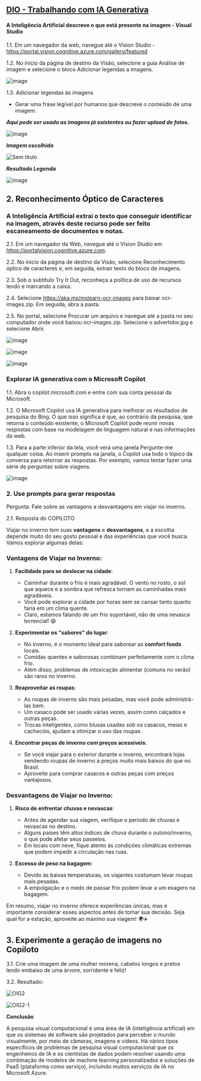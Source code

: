 ## [DIO - Trabalhando com IA Generativa](https://www.dio.me/)

#### A Inteligência Artificial descreve o que está presente na imagem - Visual Studio

1.1. Em um navegador da web, navegue até o Vision Studio - https://portal.vision.cognitive.azure.com/gallery/featured

1.2. No início da página de destino da Visão, selecione a guia Análise de imagem e selecione o bloco Adicionar legendas a imagens.

![image](https://github.com/Marcia520/DIO-Reconhecimento-Facial-e-transformacao-de-imagens-em-Dados-no-Azure-ML/assets/56965551/ac8387ab-473d-4485-be4b-c8a14be98bbf)

1.3. Adicionar legendas às imagens

* Gerar uma frase legível por humanos que descreve o conteúdo de uma imagem.

***Aqui pode ser usado as imagens já existentes ou fazer upload de fotos.***

![image](https://github.com/Marcia520/DIO-Reconhecimento-Facial-e-transformacao-de-imagens-em-Dados-no-Azure-ML/assets/56965551/ea9ff1e6-04b1-4073-91a1-0751c2f55665)

***Imagem escolhida***

![Sem título](https://github.com/Marcia520/DIO-Reconhecimento-Facial-e-transformacao-de-imagens-em-Dados-no-Azure-ML/assets/56965551/b390a39d-bcd7-4459-81c2-09b0dc63e62d)

***Resultado Legenda***

![image](https://github.com/Marcia520/DIO-Reconhecimento-Facial-e-transformacao-de-imagens-em-Dados-no-Azure-ML/assets/56965551/f94804ea-233f-4560-89b3-316c25a62ebd)

## 2. Reconhecimento Óptico de Caracteres

### A Inteligência Artificial extrai o texto que conseguir identificar na imagem, através deste recurso pode ser feito escaneamento de documentos e notas.

2.1. Em um navegador da Web, navegue até o Vision Studio em https://portalvision.cognitive.azure.com.

2.2. No início da página de destino da Visão, selecione Reconhecimento óptico de caracteres e, em seguida, extrair texto do bloco de imagens.

2.3. Sob o subtítulo Try It Out, reconheça a política de uso de recursos lendo e marcando a caixa.

2.4. Selecione https://aka.ms/mslearn-ocr-images para baixar ocr-images.zip. Em seguida, abra a pasta.

2.5. No portal, selecione Procurar um arquivo e navegue até a pasta no seu computador onde você baixou ocr-images.zip. Selecione o advertidor.jpg e selecione Abrir.

![image](https://github.com/Marcia520/DIO-Reconhecimento-Facial-e-transformacao-de-imagens-em-Dados-no-Azure-ML/assets/56965551/0ed2c676-5d5c-4256-be75-a9572f16d7a9)

![image](https://github.com/Marcia520/DIO-Reconhecimento-Facial-e-transformacao-de-imagens-em-Dados-no-Azure-ML/assets/56965551/a7d3f0bb-d802-4df7-9ab7-ffae3fe31c4d)

![image](https://github.com/Marcia520/DIO-Reconhecimento-Facial-e-transformacao-de-imagens-em-Dados-no-Azure-ML/assets/56965551/62b302c7-4803-4dbc-b2eb-aa734f97b33f)

### Explorar IA generativa com o Microsoft Copilot

1.1. Abra o copilot.microsoft.com e entre com sua conta pessoal da Microsoft.

1.2. O Microsoft Copilot usa IA generativa para melhorar os resultados de pesquisa do Bing. O que isso significa é que, ao contrário da pesquisa, que retorna o conteúdo existente, o Microsoft Copilot pode reunir novas respostas com base na modelagem de linguagem natural e nas informações da web.

1.3. Para a parte inferior da tela, você verá uma janela Pergunte-me qualquer coisa. Ao inserir prompts na janela, o Copilot usa todo o tópico da conversa para retornar as respostas. Por exemplo, vamos tentar fazer uma série de perguntas sobre viagens.

![image](https://github.com/Marcia520/DIO-Explorando-os-Recursos-de-IA-Generativa-com-Copilot-e-OpenAI/assets/56965551/1f3fe525-baed-45f4-bd88-31bba8189db9)

### 2. Use prompts para gerar respostas

Pergunta: Fale sobre as vantagens e desvantagens em viajar no inverno.

2.1. Resposta do COPILOTO

Viajar no inverno tem suas **vantagens** e **desvantagens**, e a escolha depende muito do seu gosto pessoal e das experiências que você busca. Vamos explorar algumas delas:

### Vantagens de Viajar no Inverno:

1. **Facilidade para se deslocar na cidade**:
   - Caminhar durante o frio é mais agradável. O vento no rosto, o sol que aquece e a sombra que refresca tornam as caminhadas mais agradáveis.
   - Você pode explorar a cidade por horas sem se cansar tanto quanto faria em um clima quente.
   - Claro, estamos falando de um frio suportável, não de uma nevasca torrencial! 😄

2. **Experimentar os "sabores" do lugar**:
   - No inverno, é o momento ideal para saborear as **comfort foods** locais.
   - Comidas quentes e saborosas combinam perfeitamente com o clima frio.
   - Além disso, problemas de intoxicação alimentar (comuns no verão) são raros no inverno.

3. **Reaproveitar as roupas**:
   - As roupas de inverno são mais pesadas, mas você pode administrá-las bem.
   - Um casaco pode ser usado várias vezes, assim como calçados e outras peças.
   - Trocas inteligentes, como blusas usadas sob os casacos, meias e cachecóis, ajudam a otimizar o uso das roupas.

4. **Encontrar peças de inverno com preços acessíveis**:
   - Se você viajar para o exterior durante o inverno, encontrará lojas vendendo roupas de inverno a preços muito mais baixos do que no Brasil.
   - Aproveite para comprar casacos e outras peças com preços vantajosos.

### Desvantagens de Viajar no Inverno:

1. **Risco de enfrentar chuvas e nevascas**:
   - Antes de agendar sua viagem, verifique o período de chuvas e nevascas no destino.
   - Alguns países têm altos índices de chuva durante o outono/inverno, o que pode afetar seus passeios.
   - Em locais com neve, fique atento às condições climáticas extremas que podem impedir a circulação nas ruas.

2. **Excesso de peso na bagagem**:
   - Devido às baixas temperaturas, os viajantes costumam levar roupas mais pesadas.
   - A empolgação e o medo de passar frio podem levar a um exagero na bagagem.

Em resumo, viajar no inverno oferece experiências únicas, mas é importante considerar esses aspectos antes de tomar sua decisão. Seja qual for a estação, aproveite ao máximo sua viagem! 🌍✈️

## 3. Experimente a geração de imagens no Copiloto

3.1. Crie uma imagem de uma mulher morena, cabelos longos e pretos lendo embaixo de uma árvore, sorridente e feliz!

3.2. Resultado:

![OIG2](https://github.com/Marcia520/DIO-Explorando-os-Recursos-de-IA-Generativa-com-Copilot-e-OpenAI/assets/56965551/0d1d237c-02d2-48a1-822d-534a06f0e555)

![OIG2-1](https://github.com/Marcia520/DIO-Explorando-os-Recursos-de-IA-Generativa-com-Copilot-e-OpenAI/assets/56965551/a98c4f68-1878-4b67-84a0-cde0a6a571f0)


**Conclusão**

A pesquisa visual computacional é uma área de IA (inteligência artificial) em que os sistemas de software são projetados para perceber o mundo visualmente, por meio de câmeras, imagens e vídeos. Há vários tipos específicos de problemas de pesquisa visual computacional que os engenheiros de IA e os cientistas de dados podem resolver usando uma combinação de modelos de machine learning personalizados e soluções de PaaS (plataforma como serviço), incluindo muitos serviços de IA no Microsoft Azure.















 

